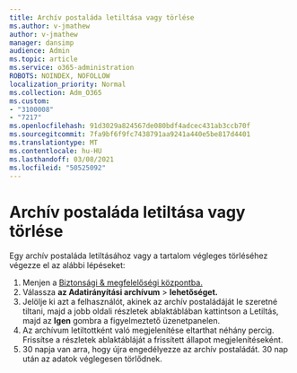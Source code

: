 ```yaml
---
title: Archív postaláda letiltása vagy törlése
ms.author: v-jmathew
author: v-jmathew
manager: dansimp
audience: Admin
ms.topic: article
ms.service: o365-administration
ROBOTS: NOINDEX, NOFOLLOW
localization_priority: Normal
ms.collection: Adm_O365
ms.custom:
- "3100008"
- "7217"
ms.openlocfilehash: 91d3029a824567de080bdf4adcec431ab3ccb70f
ms.sourcegitcommit: 7fa9bf6f9fc7438791aa9241a440e5be817d4401
ms.translationtype: MT
ms.contentlocale: hu-HU
ms.lasthandoff: 03/08/2021
ms.locfileid: "50525092"
---
```

# <a name="disable-or-delete-an-archive-mailbox"></a>Archív postaláda letiltása vagy törlése

Egy archív postaláda letiltásához vagy a tartalom végleges törléséhez végezze el az alábbi lépéseket:

1. Menjen a [Biztonsági & megfelelőségi központba.]( https://go.microsoft.com/fwlink/p/?linkid=2077143)
2. Válassza **az Adatirányítási archívum**  >  **lehetőséget.**
3. Jelölje ki azt a felhasználót, akinek az archív postaládáját  le szeretné tiltani, majd a jobb oldali részletek ablaktáblában kattintson a Letiltás, majd az **Igen** gombra a figyelmeztető üzenetpanelen.
4. Az archívum letiltottként való megjelenítése eltarthat néhány percig. Frissítse a részletek ablaktábláját a frissített állapot megjelenítéseként.
5. 30 napja van arra, hogy újra engedélyezze az archív postaládát. 30 nap után az adatok véglegesen törlődnek.
